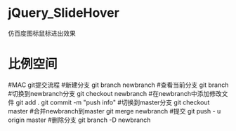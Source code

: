 # jQuery_SlideHover
仿百度图标鼠标进出效果
# 比例空间

#MAC git提交流程
#新建分支
git branch newbranch
#查看当前分支
git branch
#切换到newbranch分支
git checkout newbranch
#在newbranch中添加修改文件
git add .
git commit -m "push info"
#切换到master分支
git checkout master
#合并newbranch到master
git merge newbranch
#提交
git push - u origin master
#删除分支
git branch -D newbranch